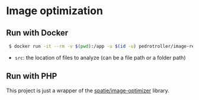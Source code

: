 # Image optimization

## Run with Docker

```bash
 $ docker run -it --rm -v $(pwd):/app -u $(id -u) pedrotroller/image-reduce src
```


 - `src`: the location of files to analyze (can be a file path or a folder path)

## Run with PHP

This project is just a wrapper of the [spatie/image-optimizer](https://github.com/spatie/image-optimizer) library.

